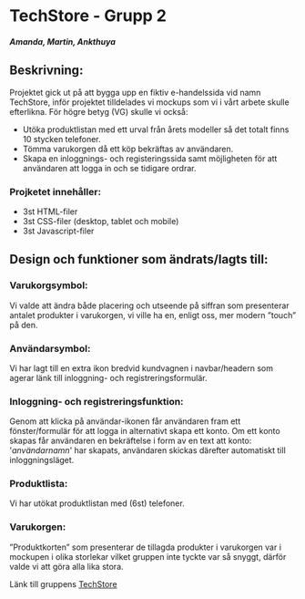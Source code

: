 # TechStore - Grupp 2
#### *Amanda, Martin, Ankthuya*

## Beskrivning: 
Projektet gick ut på att bygga upp en fiktiv e-handelssida vid namn TechStore, inför projektet tilldelades vi mockups som vi i vårt arbete skulle efterlikna.
För högre betyg (VG) skulle vi också:  
- Utöka produktlistan med ett urval från årets modeller så det totalt finns 10 stycken telefoner. 
- Tömma varukorgen då ett köp bekräftas av användaren.
- Skapa en inloggnings- och registeringssida samt möjligheten för att användaren att logga in och se tidigare ordrar. 

### Projketet innehåller:
- 3st HTML-filer
- 3st CSS-filer (desktop, tablet och mobile)
- 3st Javascript-filer

## Design och funktioner som ändrats/lagts till:
### Varukorgsymbol:
Vi valde att ändra både placering och utseende på siffran som presenterar antalet produkter i varukorgen, vi ville ha en, enligt oss, mer modern ”touch” på den. 
### Användarsymbol:
Vi har lagt till en extra ikon bredvid kundvagnen i navbar/headern som agerar länk till inloggning- och registreringsformulär. 
### Inloggning- och registreringsfunktion: 
Genom att klicka på användar-ikonen får användaren fram ett fönster/formulär för att logga in alternativt skapa ett konto. Om ett konto skapas får användaren en bekräftelse i form av en text att konto: '*användarnamn*' har skapats, användaren skickas därefter automatiskt till inloggningsläget. 
### Produktlista:
Vi har utökat produktlistan med (6st) telefoner. 
### Varukorgen:
 ”Produktkorten” som presenterar de tillagda produkter i varukorgen var i mockupen i olika storlekar vilket gruppen inte tyckte var så snyggt, därför valde vi att göra alla lika stora.


Länk till gruppens 
<a href = "https://github.com/AnukaAnkhtuya/Projektarbete--Tech-Store-">TechStore<a>

 
